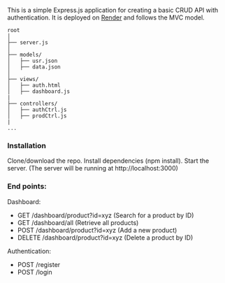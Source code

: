 This is a simple Express.js application for creating a basic CRUD API with authentication. It is deployed on [Render](https://crud-83mz.onrender.com/) and follows the MVC model.

```
root
│
├── server.js 
│
├── models/
│   ├── usr.json            
│   ├── data.json
│
├── views/            
│   ├── auth.html
│   ├── dashboard.js
|
├── controllers/            
│   ├── authCtrl.js
│   ├── prodCtrl.js
|
...
```

### Installation
Clone/download the repo. Install dependencies (npm install). Start the server. (The server will be running at http://localhost:3000)

### End points:

Dashboard:
* GET /dashboard/product?id=xyz (Search for a product by ID)
* GET /dashboard/all (Retrieve all products)
* POST /dashboard/product?id=xyz (Add a new product)
* DELETE /dashboard/product?id=xyz (Delete a product by ID)

Authentication:
* POST /register
* POST /login



